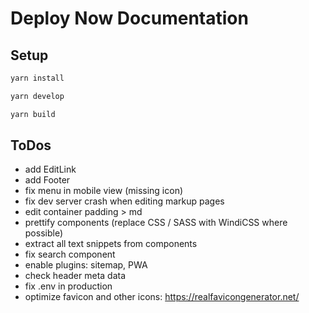 # Deploy Now Documentation

## Setup

```bash
yarn install
```

```bash
yarn develop
```

```bash
yarn build
```

## ToDos

* add EditLink
* add Footer
* fix menu in mobile view (missing icon)
* fix dev server crash when editing markup pages
* edit container padding > md
* prettify components (replace CSS / SASS with WindiCSS where possible)
* extract all text snippets from components
* fix search component
* enable plugins: sitemap, PWA
* check header meta data
* fix .env in production
* optimize favicon and other icons: https://realfavicongenerator.net/